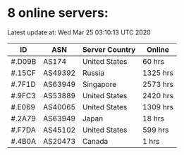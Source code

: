 # 8 online servers:

Latest update at: Wed Mar 25 03:10:13 UTC 2020

| ID | ASN | Server Country | Online |
| -- | --- | -------------- | ------ |
| #.D09B | AS174 | United States | 60 hrs |
| #.15CF | AS49392 | Russia | 1325 hrs |
| #.7F1D | AS63949 | Singapore | 2573 hrs |
| #.9FC3 | AS53889 | United States | 2420 hrs |
| #.E069 | AS40065 | United States | 1309 hrs |
| #.2A79 | AS63949 | Japan | 18 hrs |
| #.F7DA | AS45102 | United States | 599 hrs |
| #.4B0A | AS20473 | Canada | 1 hrs |


